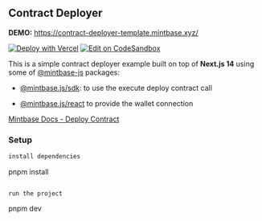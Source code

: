
## Contract Deployer

**DEMO:** https://contract-deployer-template.mintbase.xyz/

[![Deploy with Vercel](https://vercel.com/button)](https://vercel.com/new/clone?repository-url=https://github.com/Mintbase/templates/tree/main/contract-deployer) [![Edit on CodeSandbox](https://codesandbox.io/static/img/play-codesandbox.svg)](https://codesandbox.io/s/github/Mintbase/templates/tree/main/contract-deployer)


This is a simple contract deployer example built on top of **Next.js 14** using some of [@mintbase-js](https://github.com/Mintbase/mintbase-js) packages:

- [@mintbase.js/sdk](https://github.com/Mintbase/mintbase-js/tree/beta/packages/sdk): to use the execute deploy contract call

- [@mintbase.js/react](https://github.com/Mintbase/mintbase-js/tree/beta/packages/react) to provide the wallet connection

[Mintbase Docs - Deploy Contract](https://docs.mintbase.xyz/dev/mintbase-sdk-ref/sdk/deploycontract)
  
### Setup

```ts
install dependencies
```
pnpm install
```

run the project
```
pnpm dev
```
